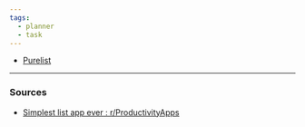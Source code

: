 ```yaml
---
tags:
  - planner
  - task
---
```

- [Purelist](https://purelist.com/)

---
### Sources
- [Simplest list app ever : r/ProductivityApps](https://www.reddit.com/r/ProductivityApps/comments/1fezb8t/simplest_list_app_ever/)
